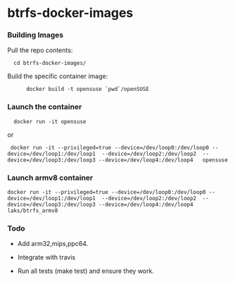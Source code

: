 # btrfs-docker-images


### Building Images

  Pull the repo contents:

	  cd btrfs-docker-images/

  Build the specific container image:

          docker build -t opensuse `pwd`/openSUSE

### Launch the container

	  docker run -it opensuse

  or

	 docker run -it --privileged=true --device=/dev/loop0:/dev/loop0 --device=/dev/loop1:/dev/loop1  --device=/dev/loop2:/dev/loop2  --device=/dev/loop3:/dev/loop3 --device=/dev/loop4:/dev/loop4   opensuse


### Launch armv8 container

	docker run -it --privileged=true --device=/dev/loop0:/dev/loop0 --device=/dev/loop1:/dev/loop1  --device=/dev/loop2:/dev/loop2  --device=/dev/loop3:/dev/loop3 --device=/dev/loop4:/dev/loop4  laks/btrfs_armv8

### Todo

- Add arm32,mips,ppc64.

- Integrate with travis

- Run all tests (make test) and ensure they work.

